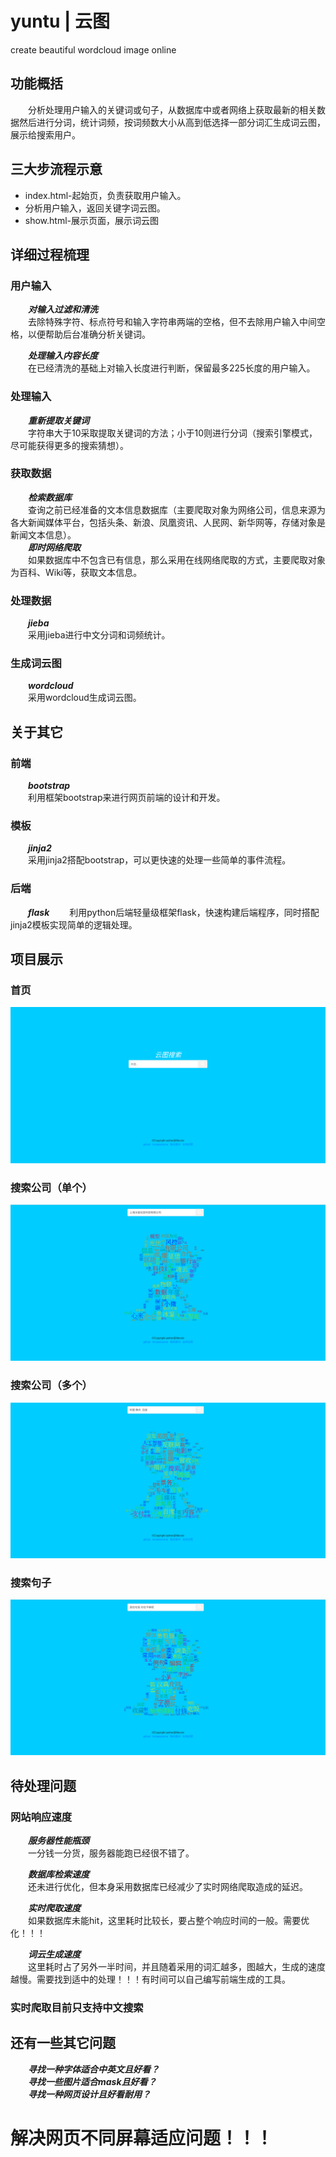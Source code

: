 # yuntu | 云图
create beautiful wordcloud image online

## 功能概括
&emsp;&emsp;分析处理用户输入的关键词或句子，从数据库中或者网络上获取最新的相关数据然后进行分词，统计词频，按词频数大小从高到低选择一部分词汇生成词云图，展示给搜索用户。  

## 三大步流程示意

* index.html-起始页，负责获取用户输入。
* 分析用户输入，返回关键字词云图。
* show.html-展示页面，展示词云图

## 详细过程梳理
### 用户输入
&emsp;&emsp;***对输入过滤和清洗***  
&emsp;&emsp;去除特殊字符、标点符号和输入字符串两端的空格，但不去除用户输入中间空格，以便帮助后台准确分析关键词。

&emsp;&emsp;***处理输入内容长度***  
&emsp;&emsp;在已经清洗的基础上对输入长度进行判断，保留最多225长度的用户输入。

### 处理输入
&emsp;&emsp;***重新提取关键词***  
&emsp;&emsp;字符串大于10采取提取关键词的方法；小于10则进行分词（搜索引擎模式，尽可能获得更多的搜索猜想）。

### 获取数据
&emsp;&emsp;***检索数据库***  
&emsp;&emsp;查询之前已经准备的文本信息数据库（主要爬取对象为网络公司，信息来源为各大新闻媒体平台，包括头条、新浪、凤凰资讯、人民网、新华网等，存储对象是新闻文本信息）。  
&emsp;&emsp;***即时网络爬取***  
&emsp;&emsp;如果数据库中不包含已有信息，那么采用在线网络爬取的方式，主要爬取对象为百科、Wiki等，获取文本信息。

### 处理数据
&emsp;&emsp;***jieba***  
&emsp;&emsp;采用jieba进行中文分词和词频统计。

### 生成词云图
&emsp;&emsp;***wordcloud***  
&emsp;&emsp;采用wordcloud生成词云图。

## 关于其它
### 前端
&emsp;&emsp;***bootstrap***  
&emsp;&emsp;利用框架bootstrap来进行网页前端的设计和开发。

### 模板
&emsp;&emsp;***jinja2***  
&emsp;&emsp;采用jinja2搭配bootstrap，可以更快速的处理一些简单的事件流程。  

### 后端  
&emsp;&emsp;***flask***
&emsp;&emsp;利用python后端轻量级框架flask，快速构建后端程序，同时搭配jinja2模板实现简单的逻辑处理。

## 项目展示
### 首页
![首页](index.png)

### 搜索公司（单个）
![单个公司搜索](test.png)

### 搜索公司（多个）
![多个公司搜索](test_union.png)

### 搜索句子
![搜索句子](long_test.png)

## 待处理问题
### 网站响应速度
&emsp;&emsp;***服务器性能瓶颈***  
&emsp;&emsp;一分钱一分货，服务器能跑已经很不错了。

&emsp;&emsp;***数据库检索速度***  
&emsp;&emsp;还未进行优化，但本身采用数据库已经减少了实时网络爬取造成的延迟。  

&emsp;&emsp;***实时爬取速度***  
&emsp;&emsp;如果数据库未能hit，这里耗时比较长，要占整个响应时间的一般。需要优化！！！

&emsp;&emsp;***词云生成速度***  
&emsp;&emsp;这里耗时占了另外一半时间，并且随着采用的词汇越多，图越大，生成的速度越慢。需要找到适中的处理！！！有时间可以自己编写前端生成的工具。  

### 实时爬取目前只支持中文搜索

## 还有一些其它问题
&emsp;&emsp;***寻找一种字体适合中英文且好看？***  
&emsp;&emsp;***寻找一些图片适合mask且好看？***  
&emsp;&emsp;***寻找一种网页设计且好看耐用？***  

# 解决网页不同屏幕适应问题！！！

